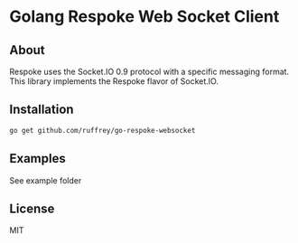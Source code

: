 # Golang Respoke Web Socket Client

## About

Respoke uses the Socket.IO 0.9 protocol with a specific messaging format. This library implements
the Respoke flavor of Socket.IO.

## Installation

```bash
go get github.com/ruffrey/go-respoke-websocket
```

## Examples

See example folder

## License

MIT
